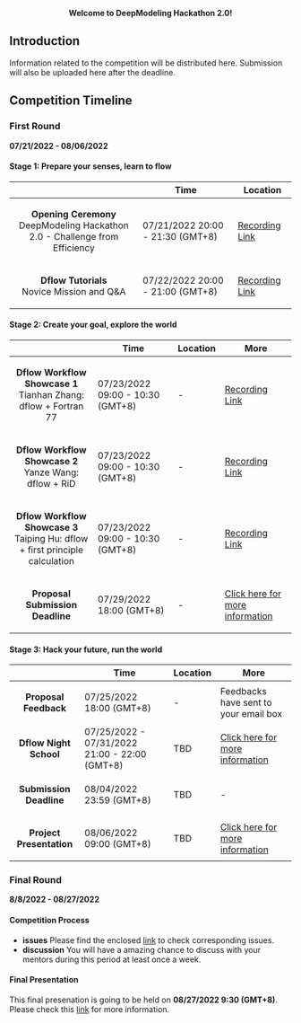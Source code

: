<p align="center"> <strong> Welcome to DeepModeling Hackathon 2.0!</strong> </p>

## Introduction 
Information related to the competition will be distributed here. Submission will also be uploaded here after the deadline.

## Competition Timeline

### First Round 
**07/21/2022 - 08/06/2022**
#### Stage 1: Prepare your senses, learn to flow
|  | Time | Location |
|---|---|---|
| <p align="center"> **Opening Ceremony** <br> DeepModeling Hackathon 2.0 - Challenge from Efficiency | 07/21/2022 20:00 - 21:30 (GMT+8) | [Recording Link](https://www.bilibili.com/video/BV1Je4y1Q7S3?spm_id_from=333.999.0.0&vd_source=b515a0a67e15978a3d1a0029332c54d2) |
| <p align="center"> **Dflow Tutorials** <br> Novice Mission and Q&A | 07/22/2022 20:00 - 21:00 (GMT+8) | [Recording Link](https://www.bilibili.com/video/BV1na411U7VV/?spm_id_from=333.788&vd_source=b515a0a67e15978a3d1a0029332c54d2) |
  
#### Stage 2: Create your goal, explore the world
|  | Time | Location | More | 
|---|---|---|---|
| <p align="center"> **Dflow Workflow Showcase 1** <br> Tianhan Zhang: dflow + Fortran 77 | 07/23/2022 09:00 - 10:30 (GMT+8) | - | [Recording Link](https://www.bilibili.com/video/BV1CG4y1i76Q/?spm_id_from=333.788&vd_source=b515a0a67e15978a3d1a0029332c54d2) |
| <p align="center"> **Dflow Workflow Showcase 2** <br> Yanze Wang: dflow + RiD | 07/23/2022 09:00 - 10:30 (GMT+8) | - | [Recording Link](https://www.bilibili.com/video/BV1Zr4y1L7e9/?spm_id_from=333.788&vd_source=b515a0a67e15978a3d1a0029332c54d2) |
| <p align="center"> **Dflow Workflow Showcase 3** <br> Taiping Hu: dflow + first principle calculation | 07/23/2022 09:00 - 10:30 (GMT+8) | - | [Recording Link](https://www.bilibili.com/video/BV1GN4y177ns/?spm_id_from=333.788.recommend_more_video.0&vd_source=b515a0a67e15978a3d1a0029332c54d2) |
|  <p align="center"> **Proposal Submission Deadline** | 07/29/2022 18:00 (GMT+8) | - | [Click here for more information](https://github.com/deepmodeling-activity/hackathon2022/tree/main/first_round#stage-2-create-your-goal-explore-the-world)|

#### Stage 3: Hack your future, run the world 
|  | Time | Location | More |
|---|---|---|---|
| <p align="center"> **Proposal Feedback** | 07/25/2022 18:00 (GMT+8) | - | Feedbacks have sent to your email box |
| <p align="center"> **Dflow Night School** | 07/25/2022 - 07/31/2022 21:00 - 22:00 (GMT+8) | TBD | [Click here for more information](https://space.bilibili.com/626179751/) |
| <p align="center"> **Submission Deadline** | 08/04/2022 23:59 (GMT+8) | TBD | - |
| <p align="center"> **Project Presentation** | 08/06/2022 09:00 (GMT+8) | TBD | [Click here for more information]() |

### Final Round 
**8/8/2022 - 08/27/2022**

#### Competition Process
- **issues** Please find the enclosed [link](https://github.com/deepmodeling-activity/hackathon2022/blob/main/final_round/readme.md) to check corresponding issues. 
- **discussion** You will have a amazing chance to discuss with your mentors during this period at least once a week.
#### Final Presentation 
This final presenation is going to be held on **08/27/2022 9:30 (GMT+8)**. Please check this [link]() for more information.

